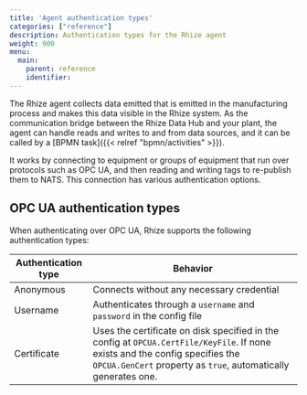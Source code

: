 ```yaml
---
title: 'Agent authentication types'
categories: ["reference"]
description: Authentication types for the Rhize agent
weight: 900
menu:
  main:
    parent: reference
    identifier:
---
```


The Rhize agent collects data emitted that is emitted in the manufacturing process and makes this data visible in the Rhize system.
As the communication bridge between the Rhize Data Hub and your plant, the agent can handle reads and writes to and from data sources, and it can be called by a [BPMN task]({{< relref "bpmn/activities" >}}).

It works by connecting to equipment or groups of equipment that run over protocols such as OPC UA,
and then reading and writing tags to re-publish them to NATS.
This connection has various authentication options.

## OPC UA authentication types

 When authenticating over OPC UA, Rhize supports the following authentication types:

| Authentication type | Behavior                                                                                                                                                                                       |
|---------------------|------------------------------------------------------------------------------------------------------------------------------------------------------------------------------------------------|
| Anonymous           | Connects without any necessary credential                                                                                                                                                      |
| Username            | Authenticates through a `username` and `password` in the config file                                                                                                                           |
| Certificate         | Uses the certificate on disk specified in the config at `OPCUA.CertFile/KeyFile`. If none exists and the config specifies the `OPCUA.GenCert` property as `true`, automatically generates one. |
